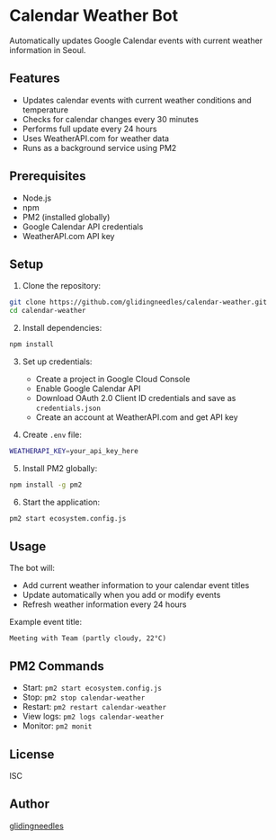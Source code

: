 # Calendar Weather Bot

Automatically updates Google Calendar events with current weather information in Seoul.

## Features

- Updates calendar events with current weather conditions and temperature
- Checks for calendar changes every 30 minutes
- Performs full update every 24 hours
- Uses WeatherAPI.com for weather data
- Runs as a background service using PM2

## Prerequisites

- Node.js
- npm
- PM2 (installed globally)
- Google Calendar API credentials
- WeatherAPI.com API key

## Setup

1. Clone the repository:
```bash
git clone https://github.com/glidingneedles/calendar-weather.git
cd calendar-weather
```

2. Install dependencies:
```bash
npm install
```

3. Set up credentials:
   - Create a project in Google Cloud Console
   - Enable Google Calendar API
   - Download OAuth 2.0 Client ID credentials and save as `credentials.json`
   - Create an account at WeatherAPI.com and get API key

4. Create `.env` file:
```bash
WEATHERAPI_KEY=your_api_key_here
```

5. Install PM2 globally:
```bash
npm install -g pm2
```

6. Start the application:
```bash
pm2 start ecosystem.config.js
```

## Usage

The bot will:
- Add current weather information to your calendar event titles
- Update automatically when you add or modify events
- Refresh weather information every 24 hours

Example event title:
```
Meeting with Team (partly cloudy, 22°C)
```

## PM2 Commands

- Start: `pm2 start ecosystem.config.js`
- Stop: `pm2 stop calendar-weather`
- Restart: `pm2 restart calendar-weather`
- View logs: `pm2 logs calendar-weather`
- Monitor: `pm2 monit`

## License

ISC

## Author

[glidingneedles](https://github.com/glidingneedles) 

